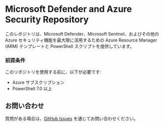 # Microsoft Defender and Azure Security Repository
このレポジトリは、Microsoft Defender、Microsoft Sentinel、およびその他の Azure セキュリティ機能を最大限に活用するための Azure Resource Manager (ARM) テンプレートと PowerShell スクリプトを提供しています。

### 前提条件

このリポジトリを使用する前に、以下が必要です:

- Azure サブスクリプション
- PowerShell 7.0 以上

## お問い合わせ

質問がある場合は、[GitHub Issues](https://github.com/katsato-ms/Microsoft/issues) を通じてお問い合わせください。
